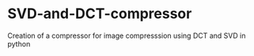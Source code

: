 # SVD-and-DCT-compressor

Creation of a compressor for image compresssion using DCT and SVD in python

